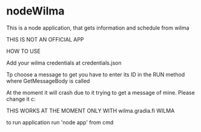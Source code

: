 # nodeWilma
This is a node application, that gets information and schedule from wilma

THIS IS NOT AN OFFICIAL APP

HOW TO USE

Add your wilma credentials at credentials.json

Tp choose a message to get you have to enter its ID in the RUN method where GetMessageBody is called

At the moment it will crash due to it trying to get a message of mine. Please change it c:

THIS WORKS AT THE MOMENT ONLY WITH wilma.gradia.fi WILMA

to run application run 'node app' from cmd

